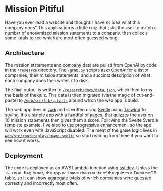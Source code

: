 # Mission Pitiful

Have you ever read a website and thought: I have no idea what this company 
does? This application is a little quiz that asks the user to match a number of 
anonymized mission statements to a company, then collects some totals to see 
which are most often guessed wrong.

## Architecture

The mission statements and company data are pulled from OpenAI by code in the
[`/research`](/research) directory. The [`/grab.py`](/research/grab.py) 
scripts asks OpenAI for a list of companies, their mission statements, and a 
succinct description of what each company does then writes it to disk.

The final output is written to [`/research/docs/data.json`](/research/docs/data.json), which then forms the basis of the quiz. This 
data is then migrated (via the magic of cut-and-paste) to 
[`/web/src/lib/quiz.ts`](/web/src/lib/quiz.ts) around which the web app is 
build.

The web app lives in [`/web`](/web) and is written using [Svelte](https://svelte.dev/docs/introduction) using [Tailwind](https://tailwindcss.com/docs) for styling. It's a simple app with a handful of pages, that 
quizzes the user on 10 mission statements then gives them a score. Following the Svelte Sverdle template example, I've 
tried to use progressive enhancement, so the app will work even with 
JavaScript disabled. The meat of the game logic lives in 
[`web/src/routes/play/+page.svelte`](web/src/routes/play/+page.svelte) so 
start reading from there if you want to see how it works.

## Deployment

The code is deployed as an AWS Lambda function using [sst.dev](https://sst.dev/guide.html).
Unless the `IS_LOCAL` flag is set, the app will save the results of the quiz 
to a DynamoDB table, so it can show aggregate totals of which companies were 
guessed correctly and incorrectly most often.
